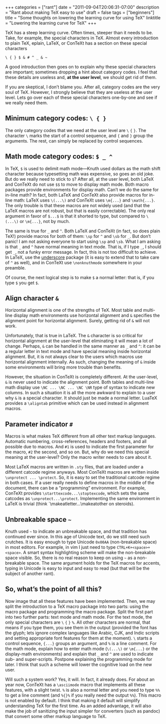 +++
categories = ["rant"]
date = "2011-09-04T20:06:31-07:00"
description = "Rant about making TeX easy to use"
draft = false
tags = ["beginners"]
title = "Some thoughts on lowering the learning curve for using TeX"
linktitle = "Lowering the learning curve for TeX"
+++

TeX has a steep learning curve. Often times, steeper than it needs to be.
Take, for example, the special characters in TeX. Almost every introduction to
plain TeX, eplain, LaTeX, or ConTeXt has a section on these special characters

    \ { } $ & # ^ _ & ~

A good introduction then goes on to explain why these special characters are
important; sometimes dropping a hint about category codes. I feel that these
details are useless and, **at the user level**, we should get rid of them.

<!--more-->

If you are skeptical, I don’t blame you. After all, category codes are the
very soul of TeX. However, I strongly believe that they are useless at the
user level. Lets go over each of these special characters one-by-one and see
if we really need them.

## Minimum category codes: `\ { }`

The only category codes that we need at the user level are `\` `{` `}`. The
character `\` marks the start of a control sequence, and `{` and `}` group the
arguments. The rest, can simply be replaced by control sequences.

## Math mode category codes: `$ _ ^`

In TeX, `$` is used to delimit math mode—Knuth used dollars as the math shift
character because typesetting math was expensive, so goes an old joke. But do
we really need to stick to `$`? After all, at the user level, both LaTeX and
ConTeXt do not use `$$` to move to display math mode. Both macro packages
provide environments for display math. Can’t we do the same for in-line math?
In fact, both LaTeX and ConTeXt also provide macros for in-line math: LaTeX
uses `\(...\)` and ConTeXt uses `\m{...}` and `\math{...}`. The only trouble
is that these macros are not widely used (and that the LaTeX macros are not
robust, but that is easily correctable). The only real argument in favor of
`$...$` is that it shorted to type, but compared to `\(...\)` or `\m{...}`,
not by much.

The same is true for `_` and `^`. Both LaTeX and ConTeXt (in fact, so does plain
TeX!) provide macros for both of them: `\sp` for `^` and `\sb` for `_`. But don’t
panic! I am not asking everyone to start using `\sp` and `\sb`. What I am asking
is that `_` and `^` have normal meaning in text mode. That is, if I type `_`, I
should get `_`, not a funky error message. In fact, this is not too difficult to
achieve. In LaTeX, use the [underscore] package (it is easy to extend that to
take care of `^` as well), and in ConTeXt use `\nonknuthmode` somewhere in your
preamble.

[underscore]: https://www.ctan.org/pkg/underscore

Of course, the next logical step is to make `$` a normal letter: that is, if you
type `$` you get `$`. 

## Align character `&`

Horizontal alignment is one of the strengths of TeX. Most table and multi-line
display math environments use horizontal alignment and `&` specifies the
alignment point for horizontal alignment. Surely, getting rid of `&` will not
work.

Unfortunately, that is true in LaTeX. The `&` character is so critical for
horizontal alignment at the user-level that eliminating it will mean a lot of
change. Perhaps, `&` can be handled in the same manner as `_` and `^`: it can
be a regular letter in text mode and have special meaning inside horizontal
alignment. But, it is not always clear to the users which macros use
horizontal alignment internally. As such, changing the meaning of `&` inside
some environments will bring more trouble than benefits.

However, the situation in ConTeXt is completely different. At the user-level,
`&` is never used to indicate the alignment point. Both tables and multi-line
math display use `\NC ... \NC ... \NC \NR` type of syntax to indicate new
columns. In such a situation it is all the more awkward to explain to a user
why `&` is a special character. It should just be made a normal letter. LuaTeX
provides a `\aligntab` primitive which can be used instead in alignment macros.

## Parameter indicator `#`

Macros is what makes TeX different from all other text markup languages.
Automatic numbering, cross-references, headers and footers, and all possible
due to macros. And `#1` is used to indicate the first parameter for the macro,
`#2` the second, and so on. But, why do we need this special meaning at the
user-level? Only the macro writer needs to care about it.

Most LaTeX macros are written in `.sty` files, that are loaded under a different
catcode regime anyways. Most ConTeXt macros are written inside `\unprotect ...
\protect`. So, it is easy to set the traditional catcode regime in both cases.
If a user really needs to define macros in the middle of the document, there
can be a “programming” environment. For example, ConTeXt provides
`\starttexcode...\stoptexcode`, which sets the same catcodes as
`\unprotect...\protect`. Implementing the same environment in LaTeX is trivial
(think `\makeatletter...\makeatother on steroids).

## Unbreakable space `~`

Knuth used `~` to indicate an unbreakable space, and that tradition has
continued ever since. In this age of Unicode text, do we still need such
crutches. It is easy enough to type Unicode `0x00AA` (non-breakable space) in
most editors. For example, in vim I just need to type `CTRL+K+<space>+<space>`.
A smart syntax highlighting scheme will make the non-breakable space visible.
So, there is no real reason to keep on using `~` as a non-breakable space. The
same argument holds for the TeX macros for accents, typing in Unicode is easy
to input and easy to read (but that will be the subject of another rant).

## So, what’s the point of all this?

Now image that all these features have been implemented. Then, we may split
the introduction to a TeX macro package into two parts: using the macro
package and programming the macro package. Split the first part into two
further parts: text mode and math mode. For the text mode, the only special
characters are `\` `{` `}` `%`. All other characters are normal, that means if
you type them, you see them in the output (provided the font has the glyph;
lets ignore complex languages like Arabic, CJK, and Indic scripts and setting
appropriate font features for them at the moment). `\` starts a control
sequence, `{...}` groups an argument, and `%` is a line comment. For the math
mode, explain how to enter math mode (`\(...\)` or `\m{...}` or the display-math
environments) and explain that `_` and `^` are used to indicate sub- and
super-scripts. Postpone explaining the programming mode for later. I think
that such a scheme will lower the cognitive load on the new user.

Will such a system work? Yes, it will. In fact, it already does. For about an
year now, ConTeXt has a `\asciimode` macro that implements all these features,
with a slight twist. `%` is also a normal letter and you need to type `%%` to get
a line comment (and `%{}%` if you really need the output `%%`). This macro is not
enabled by default. I think that making it default will simplify understanding
TeX for the first time. As an added advantage, it will also make the job of
sanitizing the input simpler for converters (such as pandoc) that convert some
other markup language to TeX.
